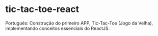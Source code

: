 ﻿# tic-tac-toe-react
Português:
Construção do primeiro APP, Tic-Tac-Toe (Jogo da Velha), implementando conceitos essenciais do ReactJS.
